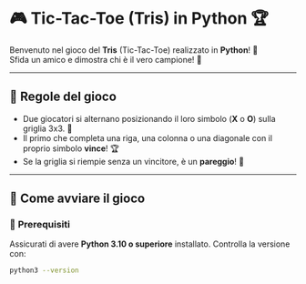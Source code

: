 # 🎮 Tic-Tac-Toe (Tris) in Python 🏆

Benvenuto nel gioco del **Tris** (Tic-Tac-Toe) realizzato in **Python**! 🐍  
Sfida un amico e dimostra chi è il vero campione! 🏅

---

## 📜 Regole del gioco
- Due giocatori si alternano posizionando il loro simbolo (**X** o **O**) sulla griglia 3x3. 🔄
- Il primo che completa una riga, una colonna o una diagonale con il proprio simbolo **vince**! 🏆
- Se la griglia si riempie senza un vincitore, è un **pareggio**! 🤝

---

## 🚀 Come avviare il gioco
### 🔧 **Prerequisiti**
Assicurati di avere **Python 3.10 o superiore** installato. Controlla la versione con:
```sh
python3 --version